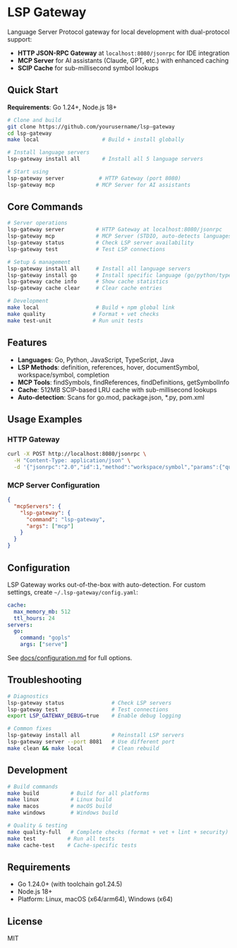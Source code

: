 # LSP Gateway

Language Server Protocol gateway for local development with dual-protocol support:
- **HTTP JSON-RPC Gateway** at `localhost:8080/jsonrpc` for IDE integration
- **MCP Server** for AI assistants (Claude, GPT, etc.) with enhanced caching
- **SCIP Cache** for sub-millisecond symbol lookups

## Quick Start

**Requirements**: Go 1.24+, Node.js 18+

```bash
# Clone and build
git clone https://github.com/yourusername/lsp-gateway
cd lsp-gateway
make local                    # Build + install globally

# Install language servers
lsp-gateway install all       # Install all 5 language servers

# Start using
lsp-gateway server           # HTTP Gateway (port 8080)
lsp-gateway mcp             # MCP Server for AI assistants
```

## Core Commands

```bash
# Server operations
lsp-gateway server          # HTTP Gateway at localhost:8080/jsonrpc
lsp-gateway mcp             # MCP Server (STDIO, auto-detects languages)
lsp-gateway status          # Check LSP server availability
lsp-gateway test            # Test LSP connections

# Setup & management
lsp-gateway install all     # Install all language servers
lsp-gateway install go      # Install specific language (go/python/typescript/javascript/java)
lsp-gateway cache info      # Show cache statistics
lsp-gateway cache clear     # Clear cache entries

# Development
make local                  # Build + npm global link
make quality               # Format + vet checks
make test-unit             # Run unit tests
```

## Features

- **Languages**: Go, Python, JavaScript, TypeScript, Java
- **LSP Methods**: definition, references, hover, documentSymbol, workspace/symbol, completion
- **MCP Tools**: findSymbols, findReferences, findDefinitions, getSymbolInfo
- **Cache**: 512MB SCIP-based LRU cache with sub-millisecond lookups
- **Auto-detection**: Scans for go.mod, package.json, *.py, pom.xml

## Usage Examples

### HTTP Gateway
```bash
curl -X POST http://localhost:8080/jsonrpc \
  -H "Content-Type: application/json" \
  -d '{"jsonrpc":"2.0","id":1,"method":"workspace/symbol","params":{"query":"main"}}'
```

### MCP Server Configuration
```json
{
  "mcpServers": {
    "lsp-gateway": {
      "command": "lsp-gateway",
      "args": ["mcp"]
    }
  }
}
```

## Configuration

LSP Gateway works out-of-the-box with auto-detection. For custom settings, create `~/.lsp-gateway/config.yaml`:

```yaml
cache:
  max_memory_mb: 512
  ttl_hours: 24
servers:
  go:
    command: "gopls"
    args: ["serve"]
```

See [docs/configuration.md](docs/configuration.md) for full options.

## Troubleshooting

```bash
# Diagnostics
lsp-gateway status               # Check LSP servers
lsp-gateway test                 # Test connections
export LSP_GATEWAY_DEBUG=true    # Enable debug logging

# Common fixes
lsp-gateway install all          # Reinstall LSP servers
lsp-gateway server --port 8081   # Use different port
make clean && make local         # Clean rebuild
```

## Development

```bash
# Build commands
make build          # Build for all platforms
make linux          # Linux build
make macos          # macOS build
make windows        # Windows build

# Quality & testing
make quality-full   # Complete checks (format + vet + lint + security)
make test          # Run all tests
make cache-test    # Cache-specific tests
```

## Requirements

- Go 1.24.0+ (with toolchain go1.24.5)
- Node.js 18+
- Platform: Linux, macOS (x64/arm64), Windows (x64)

## License

MIT
